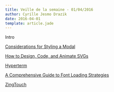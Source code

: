 ```yaml
---
title: Veille de la semaine - 01/04/2016
author: Cyrille Jesmo Drazik
date: 2016-04-01
template: article.jade
---
```


Intro

<span class="more"></span>

[Considerations for Styling a Modal](https://css-tricks.com/considerations-styling-modal/)

[How to Design, Code, and Animate SVGs](http://surbhioberoi.com/a-complete-guide-to-svg/)

[Hyperterm](https://hyperterm.org/)

[A Comprehensive Guide to Font Loading Strategies](https://www.zachleat.com/web/comprehensive-webfonts/)

[ZingTouch](https://zingchart.github.io/zingtouch/)
